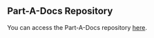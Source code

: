 ## Part-A-Docs Repository
You can access the Part-A-Docs repository [here](https://github.com/ozzy2438/Part-A-Docs).
